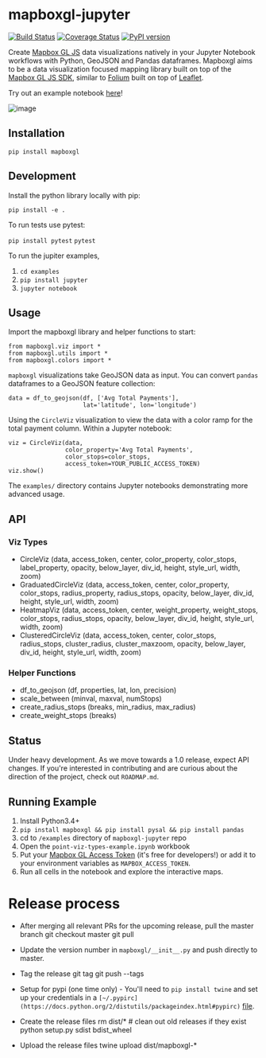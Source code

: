 # mapboxgl-jupyter

[![Build Status](https://travis-ci.org/mapbox/mapboxgl-jupyter.svg?branch=master)](https://travis-ci.org/mapbox/mapboxgl-jupyter)
[![Coverage Status](https://coveralls.io/repos/github/mapbox/mapboxgl-jupyter/badge.svg?branch=master)](https://coveralls.io/github/mapbox/mapboxgl-jupyter?branch=master)
[![PyPI version](https://badge.fury.io/py/mapboxgl.svg)](https://badge.fury.io/py/mapboxgl)

Create [Mapbox GL JS](https://www.mapbox.com/mapbox-gl-js/api/) data visualizations natively in your Jupyter Notebook workflows with Python, GeoJSON and Pandas dataframes.  Mapboxgl aims to be a data visualization focused mapping library built on top of the [Mapbox GL JS SDK](https://www.mapbox.com/mapbox-gl-js/api/), similar to [Folium](https://github.com/python-visualization/folium) built on top of [Leaflet](http://leafletjs.com/).

Try out an example notebook [here](https://www.mapbox.com/labs/jupyter)!

![image](https://raw.githubusercontent.com/mapbox/mapboxgl-jupyter/master/examples/screenshot.png)

## Installation

`pip install mapboxgl`

## Development

Install the python library locally with pip:

`pip install -e .`

To run tests use pytest:

`pip install pytest`
`pytest`

To run the jupiter examples, 

1. `cd examples`
2. `pip install jupyter`
2. `jupyter notebook`

## Usage

Import the mapboxgl library and helper functions to start:

```
from mapboxgl.viz import *
from mapboxgl.utils import *
from mapboxgl.colors import *
```

`mapboxgl` visualizations take GeoJSON data as input.
You can convert `pandas` dataframes to a GeoJSON feature collection:

```
data = df_to_geojson(df, ['Avg Total Payments'],
                     lat='latitude', lon='longitude')
```

Using the `CircleViz` visualization to view the data with
a color ramp for the total payment column. Within a Jupyter
notebook:

```
viz = CircleViz(data,
                color_property='Avg Total Payments',
                color_stops=color_stops,
                access_token=YOUR_PUBLIC_ACCESS_TOKEN)
viz.show()
```

The `examples/` directory contains Jupyter notebooks
demonstrating more advanced usage.

## API

### Viz Types

* CircleViz (data, access_token, center, color_property, color_stops,
             label_property, opacity, below_layer, div_id, height, 
             style_url, width, zoom)
* GraduatedCircleViz (data, access_token, center, color_property, color_stops,
             radius_property, radius_stops, opacity, below_layer, div_id, height, 
             style_url, width, zoom)
* HeatmapViz (data, access_token, center, weight_property, weight_stops, 
              color_stops, radius_stops, opacity, below_layer, div_id, height, 
              style_url, width, zoom)
* ClusteredCircleViz (data, access_token, center, color_stops, radius_stops,
              cluster_radius, cluster_maxzoom, opacity, below_layer, div_id, height, 
              style_url, width, zoom)

### Helper Functions

* df_to_geojson (df, properties, lat, lon, precision)
* scale_between (minval, maxval, numStops)
* create_radius_stops (breaks, min_radius, max_radius)
* create_weight_stops (breaks)

## Status

Under heavy development. As we move towards a 1.0 release, expect
API changes. If you're interested in contributing and are 
curious about the direction of the project, check out `ROADMAP.md`.

## Running Example

1. Install Python3.4+
2. `pip install mapboxgl && pip install pysal && pip install pandas`
2. cd to `/examples` directory of `mapboxgl-jupyter` repo
4. Open the `point-viz-types-example.ipynb` workbook
5. Put your [Mapbox GL Access Token](https://www.mapbox.com/help/how-access-tokens-work/) (it's free for developers!) or add it to your environment variables as `MAPBOX_ACCESS_TOKEN`.
6. Run all cells in the notebook and explore the interactive maps.

# Release process

- After merging all relevant PRs for the upcoming release, pull the master branch
    git checkout master
    git pull


- Update the version number in `mapboxgl/__init__.py` and push directly to master.


- Tag the release
    git tag <version>
    git push --tags


- Setup for pypi (one time only) - You'll need to `pip install twine` and set up your credentials in a `[~/.pypirc](https://docs.python.org/2/distutils/packageindex.html#pypirc)` [file](https://docs.python.org/2/distutils/packageindex.html#pypirc).


- Create the release files
    rm dist/*  # clean out old releases if they exist
    python setup.py sdist bdist_wheel


- Upload the release files
    twine upload dist/mapboxgl-*
